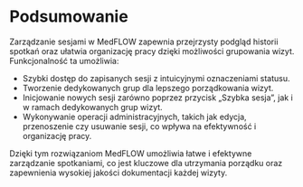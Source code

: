 # Podsumowanie

Zarządzanie sesjami w MedFLOW zapewnia przejrzysty podgląd historii spotkań oraz ułatwia organizację pracy dzięki możliwości grupowania wizyt. Funkcjonalność ta umożliwia:

* Szybki dostęp do zapisanych sesji z intuicyjnymi oznaczeniami statusu.
* Tworzenie dedykowanych grup dla lepszego porządkowania wizyt.
* Inicjowanie nowych sesji zarówno poprzez przycisk „Szybka sesja”, jak i w ramach dedykowanych grup wizyt.
* Wykonywanie operacji administracyjnych, takich jak edycja, przenoszenie czy usuwanie sesji, co wpływa na efektywność i organizację pracy.

Dzięki tym rozwiązaniom MedFLOW umożliwia łatwe i efektywne zarządzanie spotkaniami, co jest kluczowe dla utrzymania porządku oraz zapewnienia wysokiej jakości dokumentacji każdej wizyty.
